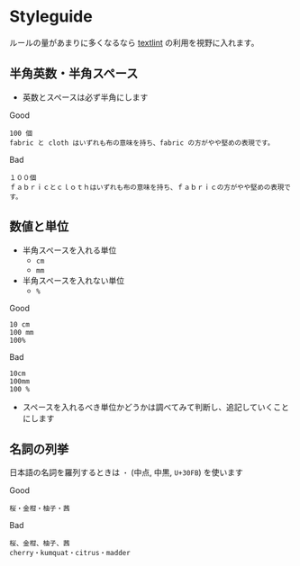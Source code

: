 # Styleguide

ルールの量があまりに多くなるなら [textlint](https://github.com/textlint/textlint) の利用を視野に入れます。

## 半角英数・半角スペース

- 英数とスペースは必ず半角にします

Good

```
100 個
fabric と cloth はいずれも布の意味を持ち、fabric の方がやや堅めの表現です。
```

Bad

```
１００個
ｆａｂｒｉｃとｃｌｏｔｈはいずれも布の意味を持ち、ｆａｂｒｉｃの方がやや堅めの表現です。
```

## 数値と単位

- 半角スペースを入れる単位
  - `cm`
  - `mm`
- 半角スペースを入れない単位
  - `%`

Good

```
10 cm
100 mm
100%
```

Bad

```
10cm
100mm
100 %
```

- スペースを入れるべき単位かどうかは調べてみて判断し、追記していくことにします

## 名詞の列挙

日本語の名詞を羅列するときは `・` (中点, 中黒, `U+30FB`) を使います

Good

```
桜・金柑・柚子・茜
```

Bad

```
桜、金柑、柚子、茜
cherry・kumquat・citrus・madder
```
